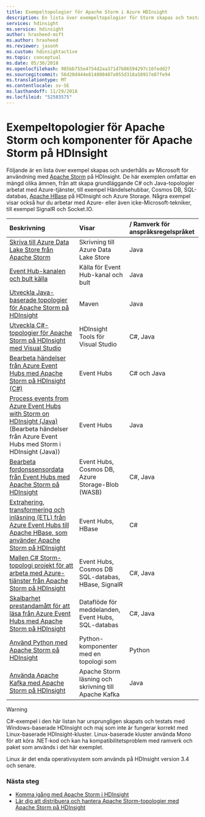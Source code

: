 ```yaml
---
title: Exempeltopologier för Apache Storm i Azure HDInsight
description: En lista över exempeltopologier för Storm skapas och testas med Apache Storm i HDInsight, inklusive grundläggande C# och Java-topologier och arbeta med Event Hubs.
services: hdinsight
ms.service: hdinsight
author: hrasheed-msft
ms.author: hrasheed
ms.reviewer: jasonh
ms.custom: hdinsightactive
ms.topic: conceptual
ms.date: 05/30/2018
ms.openlocfilehash: 985bb755e4754d2aa371d7b86594297c16fedd27
ms.sourcegitcommit: 56d20d444e814800407a955d318a58917e87fe94
ms.translationtype: MT
ms.contentlocale: sv-SE
ms.lasthandoff: 11/29/2018
ms.locfileid: "52583575"
---
```

# <a name="example-apache-storm-topologies-and-components-for-apache-storm-on-hdinsight"></a>Exempeltopologier för Apache Storm och komponenter för Apache Storm på HDInsight

Följande är en lista över exempel skapas och underhålls av Microsoft för användning med [Apache Storm](http://storm.apache.org/) på HDInsight. De här exemplen omfattar en mängd olika ämnen, från att skapa grundläggande C# och Java-topologier arbetat med Azure-tjänster, till exempel Händelsehubbar, Cosmos DB, SQL-databas, [Apache HBase](http://hbase.apache.org/) på HDInsight och Azure Storage. Några exempel visar också hur du arbetar med Azure- eller även icke-Microsoft-tekniker, till exempel SignalR och Socket.IO.

| Beskrivning | Visar | / Ramverk för anspråksregelspråket |
|:--- |:--- |:--- |
| [Skriva till Azure Data Lake Store från Apache Storm](apache-storm-write-data-lake-store.md) |Skrivning till Azure Data Lake Store |Java |
| [Event Hub-kanalen och bult källa](https://github.com/apache/storm/tree/master/external/storm-eventhubs) |Källa för Event Hub-kanal och bult |Java |
| [Utveckla Java-baserade topologier för Apache Storm på HDInsight][5797064f] |Maven |Java |
| [Utveckla C#-topologier för Apache Storm på HDInsight med Visual Studio][16fce2d1] |HDInsight Tools för Visual Studio |C#, Java |
| [Bearbeta händelser från Azure Event Hubs med Apache Storm på HDInsight (C#)][844d1d81] |Event Hubs |C# och Java |
| [Process events from Azure Event Hubs with Storm on HDInsight (Java)](https://azure.microsoft.com/resources/samples/hdinsight-java-storm-eventhub/) (Bearbeta händelser från Azure Event Hubs med Storm i HDInsight (Java)) |Event Hubs |Java |
| [Bearbeta fordonssensordata från Event Hubs med Apache Storm på HDInsight][246ee964] |Event Hubs, Cosmos DB, Azure Storage-Blob (WASB) |C#, Java |
| [Extrahering, transformering och inläsning (ETL) från Azure Event Hubs till Apache HBase, som använder Apache Storm på HDInsight][b4b68194] |Event Hubs, HBase |C# |
| [Mallen C# Storm-topologi projekt för att arbeta med Azure-tjänster från Apache Storm på HDInsight][ce0c02a2] |Event Hubs, Cosmos DB SQL-databas, HBase, SignalR |C#, Java |
| [Skalbarhet prestandamått för att läsa från Azure Event Hubs med Apache Storm på HDInsight][d6c540e3] |Dataflöde för meddelanden, Event Hubs, SQL-databas |C#, Java |
| [Använd Python med Apache Storm på HDInsight](apache-storm-develop-python-topology.md) |Python-komponenter med en topologi som |Python |
| [Använda Apache Kafka med Apache Storm på HDInsight](../hdinsight-apache-storm-with-kafka.md) | Apache Storm läsning och skrivning till Apache Kafka | Java |

> [!WARNING]
> C#-exempel i den här listan har ursprungligen skapats och testats med Windows-baserade HDInsight och maj som inte är fungerar korrekt med Linux-baserade HDInsight-kluster. Linux-baserade kluster använda Mono för att köra .NET-kod och kan ha kompatibilitetsproblem med ramverk och paket som används i det här exemplet.
>
> Linux är det enda operativsystem som används på HDInsight version 3.4 och senare.

### <a name="next-steps"></a>Nästa steg

* [Komma igång med Apache Storm i HDInsight][2b8c3488]
* [Lär dig att distribuera och hantera Apache Storm-topologier med Apache Storm på HDInsight][6eb0d3b8]

[2b8c3488]:apache-storm-tutorial-get-started-linux.md "Lär dig hur du skapar ett Apache Storm på HDInsight-kluster och använda Storm-instrumentpanelen för att distribuera exempeltopologier."
[6eb0d3b8]:apache-storm-deploy-monitor-topology.md "Lär dig mer om att distribuera och hantera topologier med hjälp av webbaserade Apache Storm-instrumentpanelen och Storm-Användargränssnittet eller HDInsight-verktyg för Visual Studio."
[16fce2d1]:apache-storm-develop-csharp-visual-studio-topology.md "Lär dig mer om att skapa Storm-topologier med hjälp av HDInsight-verktyg för Visual Studio."
[5797064f]:apache-storm-develop-java-topology.md "Lär dig mer om att skapa Storm-topologier i Java, med hjälp av Maven genom att skapa en grundläggande wordcount-topologi."
[844d1d81]:apache-storm-develop-csharp-event-hub-topology.md "Lär dig mer om att läsa och skriva data från Azure Event Hubs med Storm på HDInsight."
[246ee964]: https://github.com/hdinsight/hdinsight-storm-examples/blob/master/IotExample/README.md "Lär dig hur du använder en Storm-topologi kan läsa meddelanden från Azure Event Hubs, läsa dokument från Azure Cosmos DB för refererar till data och spara data till Azure Storage."
[d6c540e3]: https://github.com/hdinsight/hdinsight-storm-examples/blob/master/EventCountExample "Flera topologier att demonstrera dataflöde när läsning från Azure Event Hubs och lagra till SQL-databas som använder Apache Storm på HDInsight."
[b4b68194]: https://github.com/hdinsight/hdinsight-storm-examples/blob/master/RealTimeETLExample "Lär dig mer om att läsa data från Azure Event Hubs, sammanställd & Transformera data och sedan lagra den HBase på HDInsight."
[ce0c02a2]: https://github.com/hdinsight/hdinsight-storm-examples/tree/master/templates/HDInsightStormExamples "Det här projektet innehåller mallar för kanaler och bultar topologier kan interagera med olika Azure-tjänster som Event Hubs och Cosmos DB SQL-databas."

